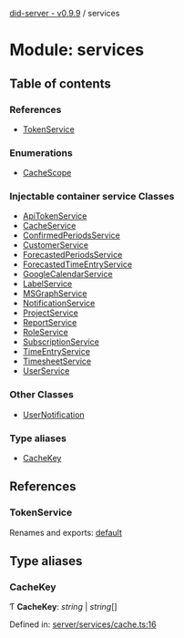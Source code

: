 [did-server - v0.9.9](../README.md) / services

# Module: services

## Table of contents

### References

- [TokenService](services.md#tokenservice)

### Enumerations

- [CacheScope](../enums/services.cachescope.md)

### Injectable container service Classes

- [ApiTokenService](../classes/services.apitokenservice.md)
- [CacheService](../classes/services.cacheservice.md)
- [ConfirmedPeriodsService](../classes/services.confirmedperiodsservice.md)
- [CustomerService](../classes/services.customerservice.md)
- [ForecastedPeriodsService](../classes/services.forecastedperiodsservice.md)
- [ForecastedTimeEntryService](../classes/services.forecastedtimeentryservice.md)
- [GoogleCalendarService](../classes/services.googlecalendarservice.md)
- [LabelService](../classes/services.labelservice.md)
- [MSGraphService](../classes/services.msgraphservice.md)
- [NotificationService](../classes/services.notificationservice.md)
- [ProjectService](../classes/services.projectservice.md)
- [ReportService](../classes/services.reportservice.md)
- [RoleService](../classes/services.roleservice.md)
- [SubscriptionService](../classes/services.subscriptionservice.md)
- [TimeEntryService](../classes/services.timeentryservice.md)
- [TimesheetService](../classes/services.timesheetservice.md)
- [UserService](../classes/services.userservice.md)

### Other Classes

- [UserNotification](../classes/services.usernotification.md)

### Type aliases

- [CacheKey](services.md#cachekey)

## References

### TokenService

Renames and exports: [default](../classes/services_oauth.default.md)

## Type aliases

### CacheKey

Ƭ **CacheKey**: *string* \| *string*[]

Defined in: [server/services/cache.ts:16](https://github.com/Puzzlepart/did/blob/dev/server/services/cache.ts#L16)

